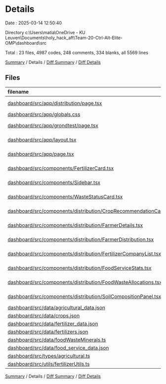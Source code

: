 # Details

Date : 2025-03-14 12:50:40

Directory c:\\Users\\matia\\OneDrive - KU Leuven\\Documents\\holy_hack_aft\\Team-20-Ctrl-Alt-Elite-OMP\\dashboard\\src

Total : 23 files,  4987 codes, 248 comments, 334 blanks, all 5569 lines

[Summary](results.md) / Details / [Diff Summary](diff.md) / [Diff Details](diff-details.md)

## Files
| filename | language | code | comment | blank | total |
| :--- | :--- | ---: | ---: | ---: | ---: |
| [dashboard/src/app/distribution/page.tsx](/dashboard/src/app/distribution/page.tsx) | TypeScript JSX | 213 | 13 | 23 | 249 |
| [dashboard/src/app/globals.css](/dashboard/src/app/globals.css) | CSS | 22 | 0 | 5 | 27 |
| [dashboard/src/app/grondtest/page.tsx](/dashboard/src/app/grondtest/page.tsx) | TypeScript JSX | 333 | 21 | 24 | 378 |
| [dashboard/src/app/layout.tsx](/dashboard/src/app/layout.tsx) | TypeScript JSX | 30 | 0 | 5 | 35 |
| [dashboard/src/app/page.tsx](/dashboard/src/app/page.tsx) | TypeScript JSX | 101 | 0 | 3 | 104 |
| [dashboard/src/components/FertilizerCard.tsx](/dashboard/src/components/FertilizerCard.tsx) | TypeScript JSX | 110 | 5 | 12 | 127 |
| [dashboard/src/components/Sidebar.tsx](/dashboard/src/components/Sidebar.tsx) | TypeScript JSX | 49 | 0 | 1 | 50 |
| [dashboard/src/components/WasteStatusCard.tsx](/dashboard/src/components/WasteStatusCard.tsx) | TypeScript JSX | 175 | 6 | 14 | 195 |
| [dashboard/src/components/distribution/CropRecommendationCard.tsx](/dashboard/src/components/distribution/CropRecommendationCard.tsx) | TypeScript JSX | 101 | 10 | 12 | 123 |
| [dashboard/src/components/distribution/FarmerDetails.tsx](/dashboard/src/components/distribution/FarmerDetails.tsx) | TypeScript JSX | 74 | 7 | 11 | 92 |
| [dashboard/src/components/distribution/FarmerDistribution.tsx](/dashboard/src/components/distribution/FarmerDistribution.tsx) | TypeScript JSX | 38 | 0 | 4 | 42 |
| [dashboard/src/components/distribution/FertilizerCompanyList.tsx](/dashboard/src/components/distribution/FertilizerCompanyList.tsx) | TypeScript JSX | 573 | 78 | 84 | 735 |
| [dashboard/src/components/distribution/FoodServiceStats.tsx](/dashboard/src/components/distribution/FoodServiceStats.tsx) | TypeScript JSX | 247 | 11 | 18 | 276 |
| [dashboard/src/components/distribution/FoodWasteAllocations.tsx](/dashboard/src/components/distribution/FoodWasteAllocations.tsx) | TypeScript JSX | 95 | 10 | 16 | 121 |
| [dashboard/src/components/distribution/SoilCompositionPanel.tsx](/dashboard/src/components/distribution/SoilCompositionPanel.tsx) | TypeScript JSX | 33 | 0 | 3 | 36 |
| [dashboard/src/data/agricultural\_data.json](/dashboard/src/data/agricultural_data.json) | JSON | 982 | 0 | 0 | 982 |
| [dashboard/src/data/crops.json](/dashboard/src/data/crops.json) | JSON | 49 | 0 | 0 | 49 |
| [dashboard/src/data/fertilizer\_data.json](/dashboard/src/data/fertilizer_data.json) | JSON | 200 | 0 | 0 | 200 |
| [dashboard/src/data/fertilizers.json](/dashboard/src/data/fertilizers.json) | JSON | 42 | 0 | 0 | 42 |
| [dashboard/src/data/foodWasteMinerals.ts](/dashboard/src/data/foodWasteMinerals.ts) | TypeScript | 38 | 1 | 1 | 40 |
| [dashboard/src/data/food\_service\_data.json](/dashboard/src/data/food_service_data.json) | JSON | 967 | 0 | 1 | 968 |
| [dashboard/src/types/agricultural.ts](/dashboard/src/types/agricultural.ts) | TypeScript | 99 | 4 | 7 | 110 |
| [dashboard/src/utils/fertilizerUtils.ts](/dashboard/src/utils/fertilizerUtils.ts) | TypeScript | 416 | 82 | 90 | 588 |

[Summary](results.md) / Details / [Diff Summary](diff.md) / [Diff Details](diff-details.md)